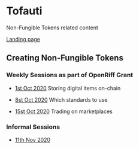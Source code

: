 # Tofauti

Non-Fungible Tokens related content

[Landing page](https://tofauti.mailchimpsites.com/)

## Creating Non-Fungible Tokens

### Weekly Sessions as part of OpenRiff Grant

- [1st Oct 2020](/nfts-storing-digital-items-on-chain) Storing digital items on-chain

- [8st Oct 2020](/nfts-which-standard-to-use) Which standards to use

- [15st Oct 2020](/nfts-trading-on-marketplaces) Trading on marketplaces

### Informal Sessions

- [11th Nov 2020](/2020-11-16.md)
